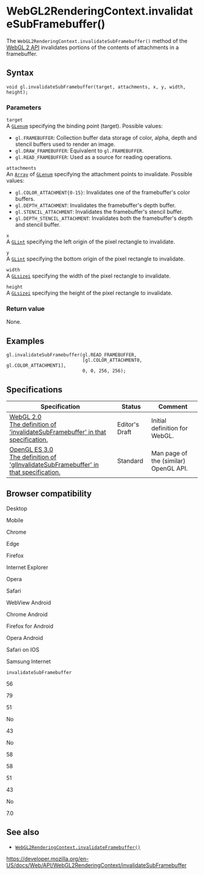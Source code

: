 WebGL2RenderingContext.invalidateSubFramebuffer()
=================================================

The `WebGL2RenderingContext.invalidateSubFramebuffer()` method of the [WebGL 2 API](../webgl_api) invalidates portions of the contents of attachments in a framebuffer.

Syntax
------

    void gl.invalidateSubFramebuffer(target, attachments, x, y, width, height);

### Parameters

`target`  
A [`GLenum`](../webgl_api/types) specifying the binding point (target). Possible values:

-   `gl.FRAMEBUFFER`: Collection buffer data storage of color, alpha, depth and stencil buffers used to render an image.
-   `gl.DRAW_FRAMEBUFFER`: Equivalent to `gl.FRAMEBUFFER`.
-   `gl.READ_FRAMEBUFFER`: Used as a source for reading operations.

`attachments`  
An [`Array`](https://developer.mozilla.org/en-US/docs/Web/JavaScript/Reference/Global_Objects/Array) of [`GLenum`](../webgl_api/types) specifying the attachment points to invalidate. Possible values:

-   `gl.COLOR_ATTACHMENT{0-15}`: Invalidates one of the framebuffer's color buffers.
-   `gl.DEPTH_ATTACHMENT`: Invalidates the framebuffer's depth buffer.
-   `gl.STENCIL_ATTACHMENT`: Invalidates the framebuffer's stencil buffer.
-   `gl.DEPTH_STENCIL_ATTACHMENT`: Invalidates both the framebuffer's depth and stencil buffer.

`x`  
A [`GLint`](../webgl_api/types) specifying the left origin of the pixel rectangle to invalidate.

`y`  
A [`GLint`](../webgl_api/types) specifying the bottom origin of the pixel rectangle to invalidate.

`width`  
A [`GLsizei`](../webgl_api/types) specifying the width of the pixel rectangle to invalidate.

`height`  
A [`GLsizei`](../webgl_api/types) specifying the height of the pixel rectangle to invalidate.

### Return value

None.

Examples
--------

    gl.invalidateSubFramebuffer(gl.READ_FRAMEBUFFER,
                                [gl.COLOR_ATTACHMENT0, gl.COLOR_ATTACHMENT1],
                                0, 0, 256, 256);

Specifications
--------------

<table><thead><tr class="header"><th>Specification</th><th>Status</th><th>Comment</th></tr></thead><tbody><tr class="odd"><td><a href="https://www.khronos.org/registry/webgl/specs/latest/2.0/#3.7.4">WebGL 2.0<br />
<span class="small">The definition of 'invalidateSubFramebuffer' in that specification.</span></a></td><td><span class="spec-ed">Editor's Draft</span></td><td>Initial definition for WebGL.</td></tr><tr class="even"><td><a href="https://www.khronos.org/opengles/sdk/docs/man3/html/glInvalidateSubFramebuffer.xhtml">OpenGL ES 3.0<br />
<span class="small">The definition of 'glInvalidateSubFramebuffer' in that specification.</span></a></td><td><span class="spec-standard">Standard</span></td><td>Man page of the (similar) OpenGL API.</td></tr></tbody></table>

Browser compatibility
---------------------

Desktop

Mobile

Chrome

Edge

Firefox

Internet Explorer

Opera

Safari

WebView Android

Chrome Android

Firefox for Android

Opera Android

Safari on IOS

Samsung Internet

`invalidateSubFramebuffer`

56

79

51

No

43

No

58

58

51

43

No

7.0

See also
--------

-   [`WebGL2RenderingContext.invalidateFramebuffer()`](invalidateframebuffer)

<a href="https://developer.mozilla.org/en-US/docs/Web/API/WebGL2RenderingContext/invalidateSubFramebuffer" class="_attribution-link">https://developer.mozilla.org/en-US/docs/Web/API/WebGL2RenderingContext/invalidateSubFramebuffer</a>
